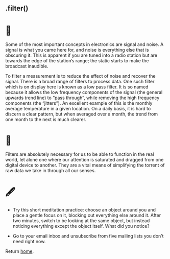 ## .filter()

# 🔬

Some of the most important concepts in electronics are signal and noise. A signal is what you came here for, and noise is everything else that is obscuring it. This is apparent if you are tuned into a radio station but are towards the edge of the station’s range; the static starts to make the broadcast inaudible. 

To filter a measurement is to reduce the effect of noise and recover the signal. There is a broad range of filters to process data. One such filter which is on display here is known as a low pass filter. It is so named because it allows the low frequency components of the signal (the general upwards trend line) to “pass through”, while removing the high frequency components (the “jitters”). An excellent example of this is the monthly average temperature in a given location. On a daily basis, it is hard to discern a clear pattern, but when averaged over a month, the trend from one month to the next is much clearer.

# 🧩

Filters are absolutely necessary for us to be able to function in the real world, let alone one where our attention is saturated and dragged from one digital device to another. They are a vital means of simplifying the torrent of raw data we take in through all our senses. 

# 🖋️

- Try this short meditation practice: choose an object around you and place a gentle focus on it, blocking out everything else around it. After two minutes, switch to be looking at the same object, but instead noticing everything except the object itself. What did you notice?

- Go to your email inbox and unsubscribe from five mailing lists you don’t need right now. 

Return [home](../index.md).
